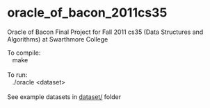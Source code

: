 # oracle_of_bacon_2011cs35
Oracle of Bacon Final Project for Fall 2011 cs35 (Data Structures and Algorithms) at Swarthmore College<br>

To compile:<br/>
&nbsp;&nbsp;&nbsp;make<br/>
<br/>
To run:<br/>
&nbsp;&nbsp;&nbsp;./oracle &lt;dataset&gt;<br/>
<br/>
See example datasets in [dataset/](https://github.com/abelimoleayo/oracle_of_bacon_2011cs35/tree/main/datasets) folder
